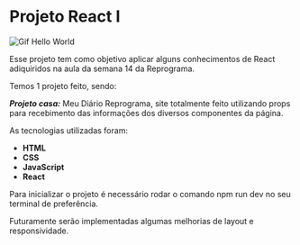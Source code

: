 # Projeto React I

![Gif Hello World](https://webartdevelopers.com/blog/wp-content/uploads/2021/01/hello-world.gif)

Esse projeto tem como objetivo aplicar alguns conhecimentos de React adiquiridos na aula da semana 14 da Reprograma.

Temos 1 projeto feito, sendo:

***Projeto casa:*** Meu Diário Reprograma, site totalmente feito utilizando props para recebimento das informações dos diversos componentes da página.

As tecnologias utilizadas foram:

* **HTML**
* **CSS**
* **JavaScript**
* **React**

Para inicializar o projeto é necessário rodar o comando npm run dev no seu terminal de preferência.

Futuramente serão implementadas algumas melhorias de layout e responsividade.


